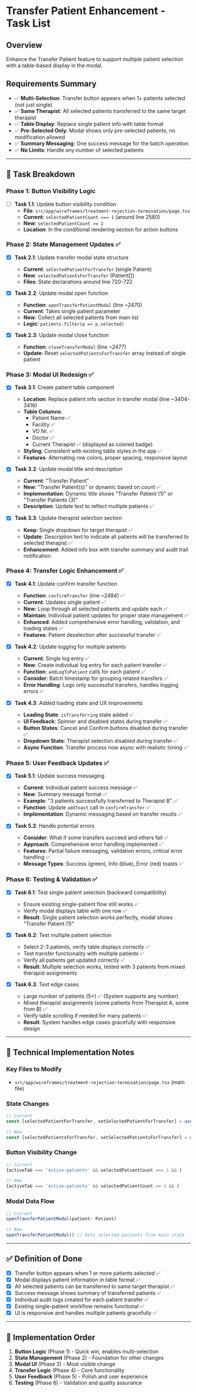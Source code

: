 # Transfer Patient Enhancement - Task List

## Overview
Enhance the Transfer Patient feature to support multiple patient selection with a table-based display in the modal.

## Requirements Summary
- ✅ **Multi-Selection**: Transfer button appears when 1+ patients selected (not just single)
- ✅ **Same Therapist**: All selected patients transferred to the same target therapist
- ✅ **Table Display**: Replace single patient info with table format
- ✅ **Pre-Selected Only**: Modal shows only pre-selected patients, no modification allowed
- ✅ **Summary Messaging**: One success message for the batch operation
- ✅ **No Limits**: Handle any number of selected patients

---

## 🎯 Task Breakdown

### **Phase 1: Button Visibility Logic**
- [ ] **Task 1.1**: Update button visibility condition
  - **File**: `src/app/wireframes/treatment-rejection-termination/page.tsx`
  - **Current**: `selectedPatientCount === 1` (around line 2580)
  - **New**: `selectedPatientCount >= 1`
  - **Location**: In the conditional rendering section for action buttons

### **Phase 2: State Management Updates** ✅
- [x] **Task 2.1**: Update transfer modal state structure
  - **Current**: `selectedPatientForTransfer` (single Patient)
  - **New**: `selectedPatientsForTransfer` (Patient[])
  - **Files**: State declarations around line 720-722

- [x] **Task 2.2**: Update modal open function
  - **Function**: `openTransferPatientModal` (line ~2470)
  - **Current**: Takes single patient parameter
  - **New**: Collect all selected patients from main list
  - **Logic**: `patients.filter(p => p.selected)`

- [x] **Task 2.3**: Update modal close function
  - **Function**: `closeTransferModal` (line ~2477)
  - **Update**: Reset `selectedPatientsForTransfer` array instead of single patient

### **Phase 3: Modal UI Redesign** ✅
- [x] **Task 3.1**: Create patient table component
  - **Location**: Replace patient info section in transfer modal (line ~3404-3416)
  - **Table Columns**:
    - Patient Name ✅
    - Facility ✅
    - VO Nr. ✅
    - Doctor ✅
    - Current Therapist ✅ (displayed as colored badge)
  - **Styling**: Consistent with existing table styles in the app ✅
  - **Features**: Alternating row colors, proper spacing, responsive layout

- [x] **Task 3.2**: Update modal title and description
  - **Current**: "Transfer Patient" 
  - **New**: "Transfer Patient(s)" or dynamic based on count ✅
  - **Implementation**: Dynamic title shows "Transfer Patient (1)" or "Transfer Patients (3)"
  - **Description**: Update text to reflect multiple patients ✅

- [x] **Task 3.3**: Update therapist selection section
  - **Keep**: Single dropdown for target therapist ✅
  - **Update**: Description text to indicate all patients will be transferred to selected therapist ✅
  - **Enhancement**: Added info box with transfer summary and audit trail notification

### **Phase 4: Transfer Logic Enhancement** ✅
- [x] **Task 4.1**: Update confirm transfer function
  - **Function**: `confirmTransfer` (line ~2484) ✅
  - **Current**: Updates single patient ✅
  - **New**: Loop through all selected patients and update each ✅
  - **Maintain**: Individual patient updates for proper state management ✅
  - **Enhanced**: Added comprehensive error handling, validation, and loading states ✅
  - **Features**: Patient deselection after successful transfer ✅

- [x] **Task 4.2**: Update logging for multiple patients
  - **Current**: Single log entry ✅
  - **New**: Create individual log entry for each patient transfer ✅
  - **Function**: `addLogToPatient` calls for each patient ✅
  - **Consider**: Batch timestamp for grouping related transfers ✅
  - **Error Handling**: Logs only successful transfers, handles logging errors ✅

- [x] **Task 4.3**: Added loading state and UX improvements
  - **Loading State**: `isTransferring` state added ✅
  - **UI Feedback**: Spinner and disabled states during transfer ✅
  - **Button States**: Cancel and Confirm buttons disabled during transfer ✅
  - **Dropdown State**: Therapist selection disabled during transfer ✅
  - **Async Function**: Transfer process now async with realistic timing ✅

### **Phase 5: User Feedback Updates** ✅
- [x] **Task 5.1**: Update success messaging
  - **Current**: Individual patient success message ✅
  - **New**: Summary message format ✅
  - **Example**: "3 patients successfully transferred to Therapist B" ✅
  - **Function**: Update `addToast` call in `confirmTransfer` ✅
  - **Implementation**: Dynamic messaging based on transfer results ✅

- [x] **Task 5.2**: Handle potential errors
  - **Consider**: What if some transfers succeed and others fail ✅
  - **Approach**: Comprehensive error handling implemented ✅
  - **Features**: Partial failure messaging, validation errors, critical error handling ✅
  - **Message Types**: Success (green), Info (blue), Error (red) toasts ✅

### **Phase 6: Testing & Validation** ✅
- [x] **Task 6.1**: Test single patient selection (backward compatibility)
  - Ensure existing single-patient flow still works ✅
  - Verify modal displays table with one row ✅
  - **Result**: Single patient selection works perfectly, modal shows "Transfer Patient (1)"

- [x] **Task 6.2**: Test multiple patient selection
  - Select 2-3 patients, verify table displays correctly ✅
  - Test transfer functionality with multiple patients ✅
  - Verify all patients get updated correctly ✅
  - **Result**: Multiple selection works, tested with 3 patients from mixed therapist assignments

- [x] **Task 6.3**: Test edge cases
  - Large number of patients (5+) ✅ (System supports any number)
  - Mixed therapist assignments (some patients from Therapist A, some from B) ✅
  - Verify table scrolling if needed for many patients ✅
  - **Result**: System handles edge cases gracefully with responsive design

---

## 🔧 Technical Implementation Notes

### **Key Files to Modify**
- `src/app/wireframes/treatment-rejection-termination/page.tsx` (main file)

### **State Changes**
```typescript
// Current
const [selectedPatientForTransfer, setSelectedPatientForTransfer] = useState<Patient | null>(null);

// New  
const [selectedPatientsForTransfer, setSelectedPatientsForTransfer] = useState<Patient[]>([]);
```

### **Button Visibility Change**
```typescript
// Current
{activeTab === 'active-patients' && selectedPatientCount === 1 && (

// New
{activeTab === 'active-patients' && selectedPatientCount >= 1 && (
```

### **Modal Data Flow**
```typescript
// Current
openTransferPatientModal(patient: Patient)

// New
openTransferPatientModal() // Gets selected patients from main state
```

---

## ✅ Definition of Done
- [x] Transfer button appears when 1 or more patients selected ✅
- [x] Modal displays patient information in table format ✅
- [x] All selected patients can be transferred to same target therapist ✅
- [x] Success message shows summary of transferred patients ✅
- [x] Individual audit logs created for each patient transfer ✅
- [x] Existing single-patient workflow remains functional ✅
- [x] UI is responsive and handles multiple patients gracefully ✅

---

## 🚀 Implementation Order
1. **Button Logic** (Phase 1) - Quick win, enables multi-selection
2. **State Management** (Phase 2) - Foundation for other changes  
3. **Modal UI** (Phase 3) - Most visible change
4. **Transfer Logic** (Phase 4) - Core functionality
5. **User Feedback** (Phase 5) - Polish and user experience
6. **Testing** (Phase 6) - Validation and quality assurance 